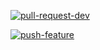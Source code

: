 [![pull-request-dev](https://github.com/sid7631/toolkit/actions/workflows/on-pull-dev.yml/badge.svg)](https://github.com/sid7631/toolkit/actions/workflows/on-pull-dev.yml)

[![push-feature](https://github.com/sid7631/toolkit/actions/workflows/on-push-feature.yml/badge.svg)](https://github.com/sid7631/toolkit/actions/workflows/on-push-feature.yml)
